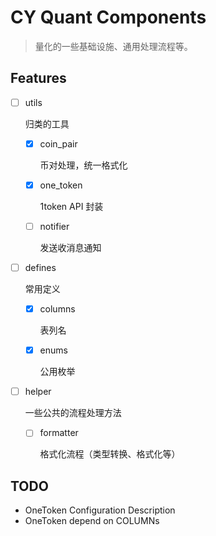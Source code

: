 # CY Quant Components

> 量化的一些基础设施、通用处理流程等。


## Features

- [ ] utils

  归类的工具

  - [X] coin_pair
  
    币对处理，统一格式化

  - [X] one_token

    1token API 封装

  - [ ] notifier

    发送收消息通知

- [ ] defines

  常用定义

  - [X] columns

    表列名
    
  - [X] enums

    公用枚举

- [ ] helper

  一些公共的流程处理方法

  - [ ] formatter

    格式化流程（类型转换、格式化等）


## TODO

- OneToken Configuration Description
- OneToken depend on COLUMNs
